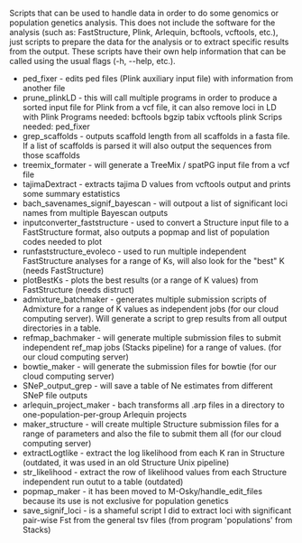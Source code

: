 Scripts that can be used to handle data in order to do some genomics or population genetics analysis.
This does not include the software for the analysis (such as: FastStructure, Plink, Arlequin, bcftools, vcftools, etc.), just scripts to prepare the data for the analysis or to extract specific results from the output.
These scripts have their own help information that can be called using the usual flags (-h, --help, etc.).

- ped_fixer - edits ped files (Plink auxiliary input file) with information from another file 
- prune_plinkLD - this will call multiple programs in order to produce a sorted input file for Plink from a vcf file, it can also remove loci in LD with Plink
  Programs needed: bcftools bgzip tabix vcftools plink
  Scrips needed: ped_fixer
- grep_scaffolds - outputs scaffold length from all scaffolds in a fasta file. If a list of scaffolds is parsed it will also output the sequences from those scaffolds
- treemix_formater - will generate a TreeMix / spatPG input file from a vcf file
- tajimaDextract - extracts tajima D values from vcftools output and prints some summary estatistics
- bach_savenames_signif_bayescan - will outpout a list of significant loci names from multiple Bayescan outputs
- inputconverter_faststructure - used to convert a Structure input file to a FastStructure format, also outputs a popmap and list of population codes needed to plot
- runfaststructure_evoleco - used to run multiple independent FastStructure analyses for a range of Ks, will also look for the "best" K (needs FastStructure)
- plotBestKs - plots the best results (or a range of K values) from FastStructure (needs distruct)
- admixture_batchmaker - generates multiple submission scripts of Admixture for a range of K values as independent jobs (for our cloud computing server).
  Will generate a script to grep results from all output directories in a table.
- refmap_bachmaker - will generate multiple submission files to submit independent ref_map jobs (Stacks pipeline) for a range of values. (for our cloud computing server)
- bowtie_maker - will generate the submission files for bowtie (for our cloud computing server)
- SNeP_output_grep - will save a table of Ne estimates from different SNeP file outputs
- arlequin_project_maker - bach transforms all .arp files in a directory to one-population-per-group Arlequin projects
- maker_structure - will create multiple Structure submission files for a range of parameters and also the file to submit them all (for our cloud computing server)
- extractLogtlike - extract the log likelihood from each K ran in Structure (outdated, it was used in an old Structure Unix pipeline)
- str_likelihood - extract the row of likelihood values from each Structure independent run outut to a table (outdated)
- popmap_maker - it has been moved to M-Osky/handle_edit_files because its use is not exclusive for population genetics
- save_signif_loci - is a shameful script I did to extract loci with significant pair-wise Fst from the general tsv files (from program 'populations' from Stacks)


